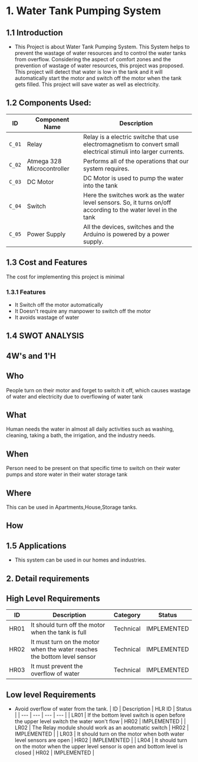 # 1. Water Tank Pumping System

## 1.1 Introduction
* This Project is about Water Tank Pumping System. This System helps to prevent the wastage of water resources and to control the water tanks from overflow. Considering the aspect of comfort zones and the prevention of wastage of water resources, this project was proposed. This project will detect that water is low in the tank and it will automatically start the motor and switch off the motor when the tank gets filled. This project will save water as well as electricity.

## 1.2 Components Used:
| ID | Component Name | Description |
| --- | --- | --- |
| `C_01` | Relay | Relay is a electric switche that use electromagnetism to convert small electrical stimuli into larger currents. |
| `C_02` | Atmega 328 Microcontroller | Performs all of the operations that our system requires. |
| `C_03` | DC Motor | DC Motor is used to pump the water into the tank |
| `C_04` | Switch | Here the switches work as the water level sensors. So, it turns on/off according to the water level in the tank |
| `C_05` | Power Supply | All the devices, switches and the Arduino is powered by a power supply. |

## 1.3 Cost and Features 
The cost for implementing this project is minimal
### 1.3.1 Features
* It Switch off the motor automatically
* It Doesn't require any manpower to switch off the motor 
* It avoids wastage of water  
## 1.4 SWOT ANALYSIS
## 4W&#39;s and 1&#39;H
## Who
People turn on their motor and forget to switch it off, which causes wastage of water and electricity due to overflowing of water tank
## What
Human needs the water in almost all daily activities such as washing, cleaning, taking a bath, the irrigation, and the industry needs.
## When
Person need to be present on that specific time to switch on their water pumps and store water in their water storage tank
## Where
This can be used in Apartments,House,Storage tanks.
## How

## 1.5 Applications
* This system can be used in our homes and industries.
## 2. Detail requirements
## High Level Requirements
| ID | Description | Category | Status |
| --- | --- | --- | --- |
| HR01 |It should turn off the motor when the tank is full | Technical | IMPLEMENTED |
| HR02 | It must turn on the motor when the water reaches the bottom level sensor | Technical |  IMPLEMENTED |
| HR03 | It must prevent the overflow of water | Technical |  IMPLEMENTED |
## Low level Requirements
- Avoid overflow of water from the tank. 
| ID | Description | HLR ID | Status |
| --- | --- | --- | --- |
| LR01 | If the bottom level switch is open before the upper level switch the water won't flow | HR02 | IMPLEMENTED |
| LR02 | The Relay module should work as an aoutomatic switch | HR02 | IMPLEMENTED |
| LR03 | It should turn on the motor when both water level sensors are open | HR02 |  IMPLEMENTED |
| LR04 | It should turn on the motor when the upper level sensor is open and bottom level is closed  | HR02 | IMPLEMENTED |

